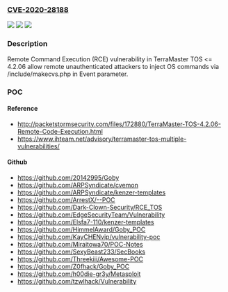 ### [CVE-2020-28188](https://cve.mitre.org/cgi-bin/cvename.cgi?name=CVE-2020-28188)
![](https://img.shields.io/static/v1?label=Product&message=n%2Fa&color=blue)
![](https://img.shields.io/static/v1?label=Version&message=n%2Fa&color=blue)
![](https://img.shields.io/static/v1?label=Vulnerability&message=n%2Fa&color=brighgreen)

### Description

Remote Command Execution (RCE) vulnerability in TerraMaster TOS <= 4.2.06 allow remote unauthenticated attackers to inject OS commands via /include/makecvs.php in Event parameter.

### POC

#### Reference
- http://packetstormsecurity.com/files/172880/TerraMaster-TOS-4.2.06-Remote-Code-Execution.html
- https://www.ihteam.net/advisory/terramaster-tos-multiple-vulnerabilities/

#### Github
- https://github.com/20142995/Goby
- https://github.com/ARPSyndicate/cvemon
- https://github.com/ARPSyndicate/kenzer-templates
- https://github.com/ArrestX/--POC
- https://github.com/Dark-Clown-Security/RCE_TOS
- https://github.com/EdgeSecurityTeam/Vulnerability
- https://github.com/Elsfa7-110/kenzer-templates
- https://github.com/HimmelAward/Goby_POC
- https://github.com/KayCHENvip/vulnerability-poc
- https://github.com/Miraitowa70/POC-Notes
- https://github.com/SexyBeast233/SecBooks
- https://github.com/Threekiii/Awesome-POC
- https://github.com/Z0fhack/Goby_POC
- https://github.com/h00die-gr3y/Metasploit
- https://github.com/tzwlhack/Vulnerability

